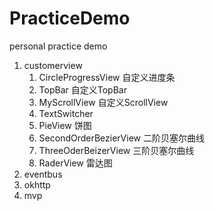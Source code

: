 # PracticeDemo
personal practice demo

1. customerview
	1. CircleProgressView   自定义进度条
	2. TopBar   自定义TopBar
	3. MyScrollView 自定义ScrollView
	4. TextSwitcher 
	5. PieView  饼图
	6. SecondOrderBezierView    二阶贝塞尔曲线
	7. ThreeOderBeizerView  三阶贝塞尔曲线
	8. RaderView 雷达图
1. eventbus
2. okhttp 
1. mvp

